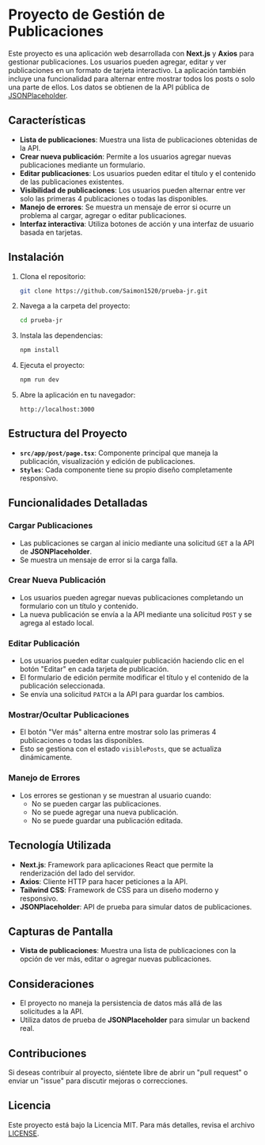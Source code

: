 # Proyecto de Gestión de Publicaciones

Este proyecto es una aplicación web desarrollada con **Next.js** y **Axios** para gestionar publicaciones. Los usuarios pueden agregar, editar y ver publicaciones en un formato de tarjeta interactivo. La aplicación también incluye una funcionalidad para alternar entre mostrar todos los posts o solo una parte de ellos. Los datos se obtienen de la API pública de [JSONPlaceholder](https://jsonplaceholder.typicode.com).

## Características

- **Lista de publicaciones**: Muestra una lista de publicaciones obtenidas de la API.
- **Crear nueva publicación**: Permite a los usuarios agregar nuevas publicaciones mediante un formulario.
- **Editar publicaciones**: Los usuarios pueden editar el título y el contenido de las publicaciones existentes.
- **Visibilidad de publicaciones**: Los usuarios pueden alternar entre ver solo las primeras 4 publicaciones o todas las disponibles.
- **Manejo de errores**: Se muestra un mensaje de error si ocurre un problema al cargar, agregar o editar publicaciones.
- **Interfaz interactiva**: Utiliza botones de acción y una interfaz de usuario basada en tarjetas.

## Instalación

1. Clona el repositorio:
    ```bash
    git clone https://github.com/Saimon1520/prueba-jr.git
    ```

2. Navega a la carpeta del proyecto:
    ```bash
    cd prueba-jr
    ```

3. Instala las dependencias:
    ```bash
    npm install
    ```

4. Ejecuta el proyecto:
    ```bash
    npm run dev
    ```

5. Abre la aplicación en tu navegador:
    ```
    http://localhost:3000
    ```

## Estructura del Proyecto

- **`src/app/post/page.tsx`**: Componente principal que maneja la publicación, visualización y edición de publicaciones.
- **`Styles`**: Cada componente tiene su propio diseño completamente responsivo.

## Funcionalidades Detalladas

### Cargar Publicaciones

- Las publicaciones se cargan al inicio mediante una solicitud `GET` a la API de **JSONPlaceholder**.
- Se muestra un mensaje de error si la carga falla.

### Crear Nueva Publicación

- Los usuarios pueden agregar nuevas publicaciones completando un formulario con un título y contenido.
- La nueva publicación se envía a la API mediante una solicitud `POST` y se agrega al estado local.

### Editar Publicación

- Los usuarios pueden editar cualquier publicación haciendo clic en el botón "Editar" en cada tarjeta de publicación.
- El formulario de edición permite modificar el título y el contenido de la publicación seleccionada.
- Se envía una solicitud `PATCH` a la API para guardar los cambios.

### Mostrar/Ocultar Publicaciones

- El botón "Ver más" alterna entre mostrar solo las primeras 4 publicaciones o todas las disponibles.
- Esto se gestiona con el estado `visiblePosts`, que se actualiza dinámicamente.

### Manejo de Errores

- Los errores se gestionan y se muestran al usuario cuando:
    - No se pueden cargar las publicaciones.
    - No se puede agregar una nueva publicación.
    - No se puede guardar una publicación editada.

## Tecnología Utilizada

- **Next.js**: Framework para aplicaciones React que permite la renderización del lado del servidor.
- **Axios**: Cliente HTTP para hacer peticiones a la API.
- **Tailwind CSS**: Framework de CSS para un diseño moderno y responsivo.
- **JSONPlaceholder**: API de prueba para simular datos de publicaciones.

## Capturas de Pantalla

- **Vista de publicaciones**: Muestra una lista de publicaciones con la opción de ver más, editar o agregar nuevas publicaciones.

## Consideraciones

- El proyecto no maneja la persistencia de datos más allá de las solicitudes a la API.
- Utiliza datos de prueba de **JSONPlaceholder** para simular un backend real.

## Contribuciones

Si deseas contribuir al proyecto, siéntete libre de abrir un "pull request" o enviar un "issue" para discutir mejoras o correcciones.

## Licencia

Este proyecto está bajo la Licencia MIT. Para más detalles, revisa el archivo [LICENSE](LICENSE.txt).